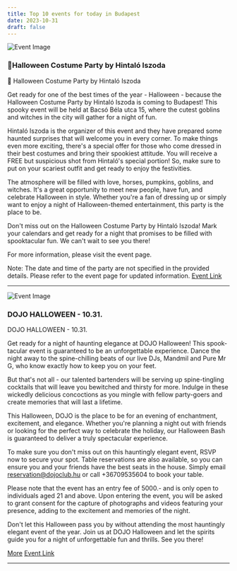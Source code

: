 ```yaml
---
title: Top 10 events for today in Budapest
date: 2023-10-31
draft: false
---
```


![Event Image](https://scontent.fbud3-1.fna.fbcdn.net/v/t39.30808-6/395220981_819946163464538_534031593093334813_n.jpg?stp=dst-jpg_p180x540&_nc_cat=106&ccb=1-7&_nc_sid=5f2048&_nc_ohc=nHS7MjUv2HgAX8jW2mS&_nc_oc=AQknAKoRYrxdXGYbQqdYifxP0HSHpznV4ATWJTtjHqv3VTP8X8Qu0GmpowKX20qa-Dc&_nc_ht=scontent.fbud3-1.fna&oh=00_AfBlKZe5bObp_I3fJSupbZ509SlGBjvZWZfyH9DaSLXgdQ&oe=65452384)

 ### 🎃Halloween Costume Party by Hintaló Iszoda

🎃 Halloween Costume Party by Hintaló Iszoda

Get ready for one of the best times of the year - Halloween - because the Halloween Costume Party by Hintaló Iszoda is coming to Budapest! This spooky event will be held at Bacsó Béla utca 15, where the cutest goblins and witches in the city will gather for a night of fun.

Hintaló Iszoda is the organizer of this event and they have prepared some haunted surprises that will welcome you in every corner. To make things even more exciting, there's a special offer for those who come dressed in their best costumes and bring their spookiest attitude. You will receive a FREE but suspicious shot from Hintaló's special portion! So, make sure to put on your scariest outfit and get ready to enjoy the festivities.

The atmosphere will be filled with love, horses, pumpkins, goblins, and witches. It's a great opportunity to meet new people, have fun, and celebrate Halloween in style. Whether you're a fan of dressing up or simply want to enjoy a night of Halloween-themed entertainment, this party is the place to be.

Don't miss out on the Halloween Costume Party by Hintaló Iszoda! Mark your calendars and get ready for a night that promises to be filled with spooktacular fun. We can't wait to see you there!

For more information, please visit the event page.

Note: The date and time of the party are not specified in the provided details. Please refer to the event page for updated information.
[Event Link](https://facebook.com/events/367425628971958)

---
![Event Image](https://scontent.fbud3-1.fna.fbcdn.net/v/t39.30808-6/395333053_297339459813305_6273323347596273129_n.jpg?stp=dst-jpg_p180x540&_nc_cat=106&ccb=1-7&_nc_sid=5f2048&_nc_ohc=5v4K6WxQ99EAX9kb1W9&_nc_ht=scontent.fbud3-1.fna&oh=00_AfB6VDRR-ZpB-VRW9qFj9ovGwT7iMIT4lKYmkBaeJcolEA&oe=654643F2)

 ### DOJO HALLOWEEN - 10.31.

DOJO HALLOWEEN - 10.31.

Get ready for a night of haunting elegance at DOJO Halloween! This spook-tacular event is guaranteed to be an unforgettable experience. Dance the night away to the spine-chilling beats of our live DJs, Mandmil and Pure Mr G, who know exactly how to keep you on your feet.

But that's not all - our talented bartenders will be serving up spine-tingling cocktails that will leave you bewitched and thirsty for more. Indulge in these wickedly delicious concoctions as you mingle with fellow party-goers and create memories that will last a lifetime.

This Halloween, DOJO is the place to be for an evening of enchantment, excitement, and elegance. Whether you're planning a night out with friends or looking for the perfect way to celebrate the holiday, our Halloween Bash is guaranteed to deliver a truly spectacular experience.

To make sure you don't miss out on this hauntingly elegant event, RSVP now to secure your spot. Table reservations are also available, so you can ensure you and your friends have the best seats in the house. Simply email reservation@dojoclub.hu or call +36709535604 to book your table.

Please note that the event has an entry fee of 5000.- and is only open to individuals aged 21 and above. Upon entering the event, you will be asked to grant consent for the capture of photographs and videos featuring your presence, adding to the excitement and memories of the night.

Don't let this Halloween pass you by without attending the most hauntingly elegant event of the year. Join us at DOJO Halloween and let the spirits guide you for a night of unforgettable fun and thrills. See you there!

[More](link)
[Event Link](https://facebook.com/events/871588884127318)

---
